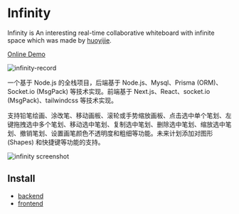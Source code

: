 # Infinity

Infinity is An interesting real-time collaborative whiteboard with infinite space which was made by [huoyijie](https://huoyijie.cn).

[Online Demo](https://huoyijie.github.io/infinity/)

![infinity-record](https://cdn.huoyijie.cn/uploads/2023/09/infinity-record.gif)

一个基于 Node.js 的全栈项目，后端基于 Node.js、Mysql、Prisma (ORM)、Socket.io (MsgPack) 等技术实现。前端基于 Next.js、React、socket.io (MsgPack)、tailwindcss 等技术实现。

支持铅笔绘画、涂改笔、移动画板、滚轮或手势缩放画板、点击选中单个笔划、左键拖拽选中多个笔划、移动选中笔划、复制选中笔划、删除选中笔划、缩放选中笔划、撤销笔划、设置画笔颜色不透明度和粗细等功能。未来计划添加对图形 (Shapes) 和快捷键等功能的支持。

![infinity screenshot](https://github.com/huoyijie/infinity/assets/11747704/4e77abf6-52e0-4f18-afd0-29399fe89db2)

## Install

* [backend](./backend/)
* [frontend](./frontend/)
